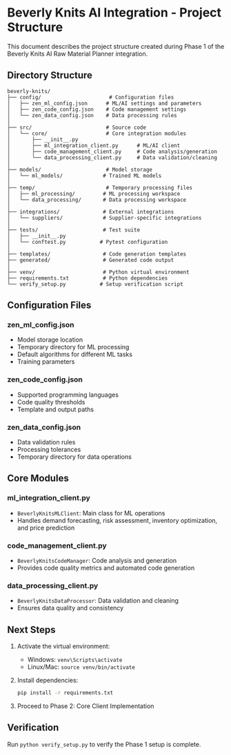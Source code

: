 # Beverly Knits AI Integration - Project Structure

This document describes the project structure created during Phase 1 of the Beverly Knits AI Raw Material Planner integration.

## Directory Structure

```
beverly-knits/
├── config/                      # Configuration files
│   ├── zen_ml_config.json      # ML/AI settings and parameters
│   ├── zen_code_config.json    # Code management settings
│   └── zen_data_config.json    # Data processing rules
│
├── src/                        # Source code
│   └── core/                   # Core integration modules
│       ├── __init__.py
│       ├── ml_integration_client.py      # ML/AI client
│       ├── code_management_client.py     # Code analysis/generation
│       └── data_processing_client.py     # Data validation/cleaning
│
├── models/                     # Model storage
│   └── ml_models/             # Trained ML models
│
├── temp/                       # Temporary processing files
│   ├── ml_processing/         # ML processing workspace
│   └── data_processing/       # Data processing workspace
│
├── integrations/              # External integrations
│   └── suppliers/             # Supplier-specific integrations
│
├── tests/                     # Test suite
│   ├── __init__.py
│   └── conftest.py           # Pytest configuration
│
├── templates/                 # Code generation templates
├── generated/                 # Generated code output
│
├── venv/                      # Python virtual environment
├── requirements.txt           # Python dependencies
└── verify_setup.py           # Setup verification script
```

## Configuration Files

### zen_ml_config.json
- Model storage location
- Temporary directory for ML processing
- Default algorithms for different ML tasks
- Training parameters

### zen_code_config.json
- Supported programming languages
- Code quality thresholds
- Template and output paths

### zen_data_config.json
- Data validation rules
- Processing tolerances
- Temporary directory for data operations

## Core Modules

### ml_integration_client.py
- `BeverlyKnitsMLClient`: Main class for ML operations
- Handles demand forecasting, risk assessment, inventory optimization, and price prediction

### code_management_client.py
- `BeverlyKnitsCodeManager`: Code analysis and generation
- Provides code quality metrics and automated code generation

### data_processing_client.py
- `BeverlyKnitsDataProcessor`: Data validation and cleaning
- Ensures data quality and consistency

## Next Steps

1. Activate the virtual environment:
   - Windows: `venv\Scripts\activate`
   - Linux/Mac: `source venv/bin/activate`

2. Install dependencies:
   ```bash
   pip install -r requirements.txt
   ```

3. Proceed to Phase 2: Core Client Implementation

## Verification

Run `python verify_setup.py` to verify the Phase 1 setup is complete.